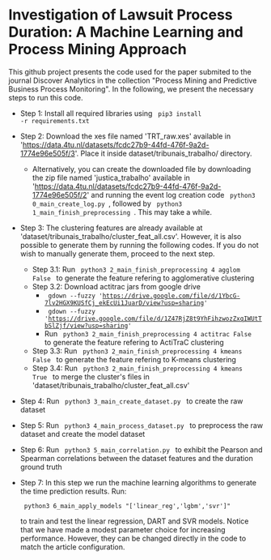 # Investigation of Lawsuit Process Duration: A Machine Learning and Process Mining Approach

This github project presents the code used for the paper submited to the journal Discover Analytics in the collection "Process Mining and Predictive Business Process Monitoring". In the following, we present the necessary steps to run this code.
 
- Step 1: Install all required libraries using <code> pip3 install -r requirements.txt </code>

- Step 2: Download the xes file named 'TRT_raw.xes' available in 'https://data.4tu.nl/datasets/fcdc27b9-44fd-476f-9a2d-1774e96e505f/3'. Place it inside dataset/tribunais_trabalho/ directory.
    - Alternatively, you can create the downloaded file by downloading the zip file named 'justica_trabalho' available in 'https://data.4tu.nl/datasets/fcdc27b9-44fd-476f-9a2d-1774e96e505f/2' and running the event log creation code  <code> python3 0_main_create_log.py  </code>, followed by <code> python3 1_main_finish_preprocessing  </code>. This may take a while.

- Step 3: The clustering features are already available at 'dataset/tribunais_trabalho/cluster_feat_all.csv'. However, it is also possible to generate them by running the following codes. If you do not wish to manually generate them, proceed to the next step.
    - Step 3.1: Run <code> python3 2_main_finish_preprocessing 4 agglom False </code> to generate the feature refering to agglomerative clustering
    - Step 3.2: Download actitrac jars from google drive 
        * <code> gdown --fuzzy 'https://drive.google.com/file/d/1YbcG-7lv2HGX9KUSfCj_ekEcUi1JuarD/view?usp=sharing' </code>
        * <code> gdown --fuzzy 'https://drive.google.com/file/d/1Z47RjZ8t9YhFihzwozZxqIWUtTbSlZjf/view?usp=sharing' </code>
        * Run <code> python3 2_main_finish_preprocessing 4 actitrac False </code> to generate the feature refering to ActiTraC clustering
    - Step 3.3: Run <code> python3 2_main_finish_preprocessing 4 kmeans False </code> to generate the feature refering to K-means clustering
    - Step 3.4: Run <code> python3 2_main_finish_preprocessing 4 kmeans True </code> to merge the cluster's files in 'dataset/tribunais_trabalho/cluster_feat_all.csv'

- Step 4: Run <code> python3 3_main_create_dataset.py </code> to create the raw dataset

- Step 5: Run <code> python3 4_main_process_dataset.py </code> to preprocess the raw dataset and create the model dataset

- Step 6: Run <code> python3 5_main_correlation.py </code> to exhibit the Pearson and Spearman correlations between the dataset features and the duration ground truth

- Step 7: In this step we run the machine learning algorithms to generate the time prediction results. Run:

    <code> python3 6_main_apply_models "['linear_reg','lgbm','svr']" </code> 
 
    to train and test the linear regression, DART and SVR models. Notice that we have made a modest parameter choice for increasing performance. However, they can be changed directly in the code to match the article configuration.

